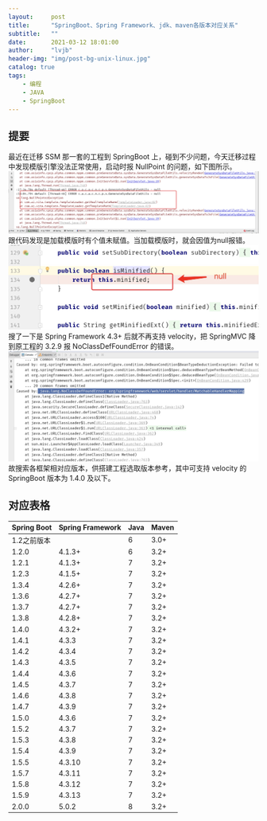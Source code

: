 ```yaml
---
layout:     post
title:      "SpringBoot、Spring Framework、jdk、maven各版本对应关系"
subtitle:   ""
date:       2021-03-12 18:01:00
author:     "lvjb"
header-img: "img/post-bg-unix-linux.jpg"
catalog: true
tags:
    - 编程
    - JAVA
    - SpringBoot
---
```


## 提要
   最近在迁移 SSM 那一套的工程到 SpringBoot 上，碰到不少问题，今天迁移过程中发现模版引擎没法正常使用，启动时报 NullPoint 的问题，如下图所示。
       ![](/img/springboot/velocity-exception.png)
   跟代码发现是加载模版时有个值未赋值。当加载模版时，就会因值为null报错。
    ![](/img/springboot/template-loader.png)
   搜了一下是 Spring Framework 4.3+ 后就不再支持 velocity，把 SpringMVC 降到原工程的 3.2.9 报 NoClassDefFoundError 的错误。
       ![](/img/springboot/no-class-define.jpg)    
   故搜索各框架相对应版本，供搭建工程选取版本参考，其中可支持 velocity 的 SpringBoot 版本为 1.4.0 及以下。



## 对应表格

|Spring Boot|Spring Framework|Java|Maven|
|------------|-------|-----------|----------|
| 1.2之前版本|  |  6|  3.0+ |    
| 1.2.0 | 4.1.3+ |  6 |  3.2+ |
| 1.2.1 | 4.1.3+  |  7 |  3.2+ |    
| 1.2.3 | 4.1.5+ |  7 |  3.2+ |
| 1.3.4 | 4.2.6+ |  7 |  3.2+ |    
| 1.3.6 | 4.2.7+ |  7  |  3.2+ |
| 1.3.7 | 4.2.7+ |  7 |  3.2+ |    
| 1.3.8 |  4.2.8+ |  7  |  3.2+ | 
| 1.4.0 | 4.3.2+ |  7 |  3.2+ |    
| 1.4.1 | 4.3.3 |  7  |  3.2+ |
| 1.4.2| 4.3.4 |  7 |  3.2+ |    
| 1.4.3 | 4.3.5 |  7  |  3.2+ |
| 1.4.4 | 4.3.6 |  7  |  3.2+ |  
| 1.4.5 | 4.3.7 |  7  |  3.2+ |  
| 1.4.6 | 4.3.8 |  7  |  3.2+ |  
| 1.4.7 | 4.3.9 |  7  |  3.2+ |  
| 1.5.0 | 4.3.6 |  7  |  3.2+ |  
| 1.5.2 | 4.3.7|  7  |  3.2+ |  
| 1.5.3 | 4.3.8|  7  |  3.2+ |  
| 1.5.4 | 4.3.9 |  7  |  3.2+ |  
| 1.5.5 | 4.3.10 |  7  |  3.2+ |  
| 1.5.7 | 4.3.11 |  7  |  3.2+ |  
| 1.5.8 | 4.3.12 |  7  |  3.2+ |  
| 1.5.9 | 4.3.13 |  7  |  3.2+ |  
| 2.0.0 | 5.0.2 |  8  |  3.2+ |  


                                    
    
 

